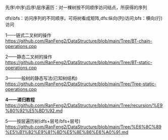 先序\中序\后序\层序遍历：对一棵树按不同顺序访问结点，所获得的序列

dfs\bfs：访问序列的不同顺序。可将树看成矩阵,dfs:纵向(列)访问;bfs：横向(行)访问

1——链式二叉树的操作                    https://github.com/RanFeng2/DataStructure/blob/main/Tree/BT-chain-operations.cpp

2——静态二叉树的操作                    https://github.com/RanFeng2/DataStructure/blob/main/Tree/BT-static-operations.cpp

3——一般树的静态写法(已知树结构)        https://github.com/RanFeng2/DataStructure/blob/main/Tree/Tree-static-operations.cpp

**4——递归教程**                       https://github.com/RanFeng2/DataStructure/blob/main/Tree/recursion/%E9%80%92%E5%BD%92.md

5——按层遍历树(dfs+层号/bfs+层号)       https://github.com/RanFeng2/DataStructure/blob/main/Tree/%E6%8C%89%E5%B1%82%E9%81%8D%E5%8E%86%E6%A0%91.md
